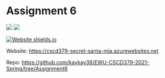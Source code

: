 ﻿
# Assignment 6

![](../../workflows/AssignmentBuild.yml/badge.svg)
![](../../workflows/Deployment.yml/badge.svg)

[![Website shields.io](https://img.shields.io/website-up-down-green-red/http/shields.io.svg)](https://cscd379-secret-santa-mia.azurewebsites.net)

Website: https://cscd379-secret-santa-mia.azurewebsites.net

Repo: https://github.com/kaykay38/EWU-CSCD379-2021-Spring/tree/Assignment6
